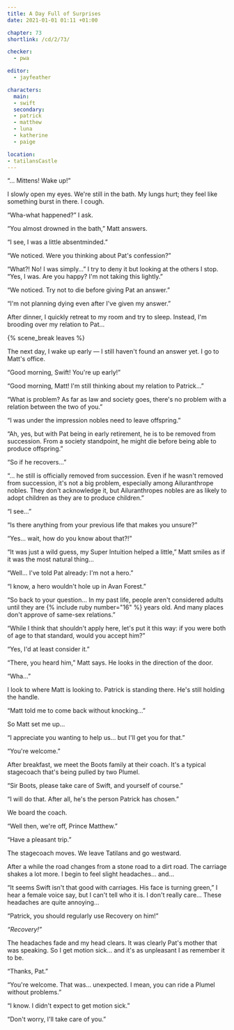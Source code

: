 ```yaml
---
title: A Day Full of Surprises
date: 2021-01-01 01:11 +01:00

chapter: 73
shortlink: /cd/2/73/

checker:
  - pwa

editor:
  - jayfeather

characters:
  main:
  - swift
  secondary:
  - patrick
  - matthew
  - luna
  - katherine
  - paige

location:
- tatilansCastle
---
```

“… Mittens! Wake up!”

I slowly open my eyes.
We're still in the bath.
My lungs hurt; they feel like something burst in there.
I cough.

“Wha-what happened?” I ask.

“You almost drowned in the bath,” Matt answers.

“I see, I was a little absentminded.”

“We noticed.
Were you thinking about Pat's confession?”

“What?! No! I was simply…” I try to deny it but looking at the others I stop.
“Yes, I was.
Are you happy?
I'm not taking this lightly.”

“We noticed.
Try not to die before giving Pat an answer.”

“I'm not planning dying even after I've given my answer.”

After dinner, I quickly retreat to my room and try to sleep.
Instead, I'm brooding over my relation to Pat…

{% scene_break leaves %}

The next day, I wake up early — I still haven't found an answer yet.
I go to Matt's office.

“Good morning, Swift!
You're up early!”

“Good morning, Matt!
I'm still thinking about my relation to Patrick…”

“What is problem?
As far as law and society goes, there's no problem with a relation between the two of you.”

“I was under the impression nobles need to leave offspring.”

“Ah, yes, but with Pat being in early retirement, he is to be removed from succession.
From a society standpoint, he might die before being able to produce offspring.”

“So if he recovers…”

“… he still is officially removed from succession.
Even if he wasn't removed from succession, it's not a big problem, especially among Ailuranthrope nobles.
They don't acknowledge it, but Ailuranthropes nobles are as likely to adopt children as they are to produce children.”

“I see…”

“Is there anything from your previous life that makes you unsure?”

“Yes… wait, how do you know about that?!”

“It was just a wild guess, my Super Intuition helped a little,” Matt smiles as if it was the most natural thing…

“Well… I've told Pat already: I'm not a hero.”

“I know, a hero wouldn't hole up in Avan Forest.”

“So back to your question…
In my past life, people aren't considered adults until they are {% include ruby number="16" %} years old.
And many places don't approve of same-sex relations.”

“While I think that shouldn't apply here, let's put it this way: if you were both of age to that standard, would you accept him?”

“Yes, I'd at least consider it.”

“There, you heard him,” Matt says.
He looks in the direction of the door.

“Wha…”

I look to where Matt is looking to.
Patrick is standing there.
He's still holding the handle.

“Matt told me to come back without knocking…”

So Matt set me up…

“I appreciate you wanting to help us… but I'll get you for that.”

“You're welcome.”

After breakfast, we meet the Boots family at their coach.
It's a typical stagecoach that's being pulled by two Plumel.

“Sir Boots, please take care of Swift, and yourself of course.”

“I will do that.
After all, he's the person Patrick has chosen.”

We board the coach.

“Well then, we're off, Prince Matthew.”

“Have a pleasant trip.”

The stagecoach moves.
We leave Tatilans and go westward.

After a while the road changes from a stone road to a dirt road.
The carriage shakes a lot more.
I begin to feel slight headaches… and…

“It seems Swift isn't that good with carriages.
His face is turning green,” I hear a female voice say, but I can't tell who it is.
I don't really care…
These headaches are quite annoying…

“Patrick, you should regularly use Recovery on him!”

*“Recovery!”*

The headaches fade and my head clears.
It was clearly Pat's mother that was speaking.
So I get motion sick… and it's as unpleasant I as remember it to be.

“Thanks, Pat.”

“You're welcome.
That was… unexpected.
I mean, you can ride a Plumel without problems.”

“I know.
I didn't expect to get motion sick.”

“Don't worry, I'll take care of you.”
